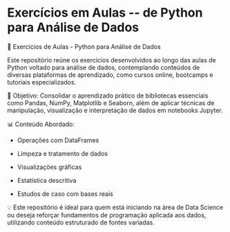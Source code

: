 # Exercícios em  Aulas -- de Python para Análise de Dados

📘  Exercícios de Aulas - Python para Análise de Dados

Este repositório reúne os exercícios desenvolvidos ao longo das aulas de Python voltado para análise de dados, contemplando conteúdos de diversas plataformas de aprendizado, como cursos online, bootcamps e tutoriais especializados.

🧠 Objetivo: Consolidar o aprendizado prático de bibliotecas essenciais como Pandas, NumPy, Matplotlib e Seaborn, além de aplicar técnicas de manipulação, visualização e interpretação de dados em notebooks Jupyter.

📊 Conteúdo Abordado:

- Operações com DataFrames

- Limpeza e tratamento de dados

- Visualizações gráficas

- Estatística descritiva

- Estudos de caso com bases reais

💡 Este repositório é ideal para quem está iniciando na área de Data Science ou deseja reforçar fundamentos de programação aplicada aos dados, utilizando conteúdo estruturado de fontes variadas.

